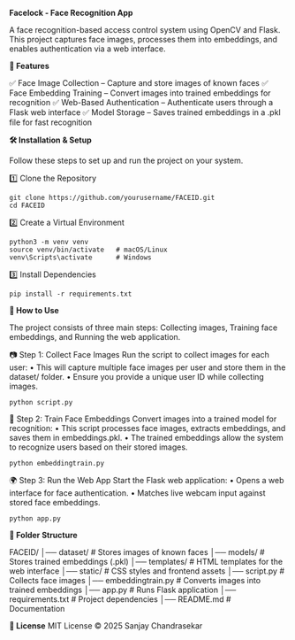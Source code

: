 **Facelock - Face Recognition App**

A face recognition-based access control system using OpenCV and Flask. This project captures face images, processes them into embeddings, and enables authentication via a web interface.

**🚀 Features**

✅ Face Image Collection – Capture and store images of known faces
✅ Face Embedding Training – Convert images into trained embeddings for recognition
✅ Web-Based Authentication – Authenticate users through a Flask web interface
✅ Model Storage – Saves trained embeddings in a .pkl file for fast recognition

**🛠 Installation & Setup**

Follow these steps to set up and run the project on your system.

1️⃣ Clone the Repository

	git clone https://github.com/yourusername/FACEID.git
	cd FACEID

2️⃣ Create a Virtual Environment

	python3 -m venv venv
	source venv/bin/activate   # macOS/Linux  
	venv\Scripts\activate      # Windows

3️⃣ Install Dependencies

	pip install -r requirements.txt

**🔧 How to Use**

The project consists of three main steps: Collecting images, Training face embeddings, and Running the web application.

📷 Step 1: Collect Face Images
	Run the script to collect images for each user:
 	•	This will capture multiple face images per user and store them in the dataset/ folder.
	•	Ensure you provide a unique user ID while collecting images.
	
 	python script.py
	

🧠 Step 2: Train Face Embeddings
	Convert images into a trained model for recognition:
	•	This script processes face images, extracts embeddings, and saves them in embeddings.pkl.
	•	The trained embeddings allow the system to recognize users based on their stored images.

  	python embeddingtrain.py

🌍 Step 3: Run the Web App
	Start the Flask web application:
 	•	Opens a web interface for face authentication.
	•	Matches live webcam input against stored face embeddings.

 	 
 	python app.py

**📂 Folder Structure**

FACEID/
│── dataset/              # Stores images of known faces
│── models/               # Stores trained embeddings (.pkl)
│── templates/            # HTML templates for the web interface
│── static/               # CSS styles and frontend assets
│── script.py             # Collects face images
│── embeddingtrain.py     # Converts images into trained embeddings
│── app.py                # Runs Flask application
│── requirements.txt      # Project dependencies
│── README.md             # Documentation

**📝 License**
MIT License © 2025 Sanjay Chandrasekar
